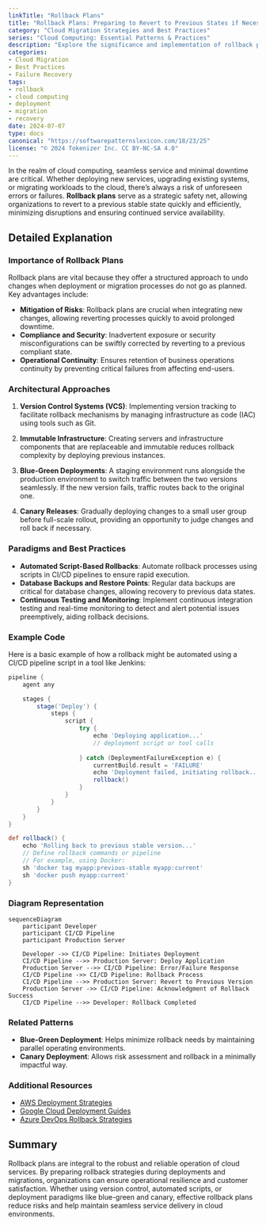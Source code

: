 ```yaml
---
linkTitle: "Rollback Plans"
title: "Rollback Plans: Preparing to Revert to Previous States if Necessary"
category: "Cloud Migration Strategies and Best Practices"
series: "Cloud Computing: Essential Patterns & Practices"
description: "Explore the significance and implementation of rollback plans, ensuring safe and efficient reversion to prior versions during cloud migration or deployment failures."
categories:
- Cloud Migration
- Best Practices
- Failure Recovery
tags:
- rollback
- cloud computing
- deployment
- migration
- recovery
date: 2024-07-07
type: docs
canonical: "https://softwarepatternslexicon.com/18/23/25"
license: "© 2024 Tokenizer Inc. CC BY-NC-SA 4.0"
---
```



In the realm of cloud computing, seamless service and minimal downtime are critical. Whether deploying new services, upgrading existing systems, or migrating workloads to the cloud, there’s always a risk of unforeseen errors or failures. **Rollback plans** serve as a strategic safety net, allowing organizations to revert to a previous stable state quickly and efficiently, minimizing disruptions and ensuring continued service availability.

## Detailed Explanation

### Importance of Rollback Plans

Rollback plans are vital because they offer a structured approach to undo changes when deployment or migration processes do not go as planned. Key advantages include:

- **Mitigation of Risks**: Rollback plans are crucial when integrating new changes, allowing reverting processes quickly to avoid prolonged downtime.
- **Compliance and Security**: Inadvertent exposure or security misconfigurations can be swiftly corrected by reverting to a previous compliant state.
- **Operational Continuity**: Ensures retention of business operations continuity by preventing critical failures from affecting end-users.

### Architectural Approaches

1. **Version Control Systems (VCS)**: Implementing version tracking to facilitate rollback mechanisms by managing infrastructure as code (IAC) using tools such as Git.
   
2. **Immutable Infrastructure**: Creating servers and infrastructure components that are replaceable and immutable reduces rollback complexity by deploying previous instances.
   
3. **Blue-Green Deployments**: A staging environment runs alongside the production environment to switch traffic between the two versions seamlessly. If the new version fails, traffic routes back to the original one.

4. **Canary Releases**: Gradually deploying changes to a small user group before full-scale rollout, providing an opportunity to judge changes and roll back if necessary.

### Paradigms and Best Practices

- **Automated Script-Based Rollbacks**: Automate rollback processes using scripts in CI/CD pipelines to ensure rapid execution.
- **Database Backups and Restore Points**: Regular data backups are critical for database changes, allowing recovery to previous data states.
- **Continuous Testing and Monitoring**: Implement continuous integration testing and real-time monitoring to detect and alert potential issues preemptively, aiding rollback decisions.

### Example Code

Here is a basic example of how a rollback might be automated using a CI/CD pipeline script in a tool like Jenkins:

```groovy
pipeline {
    agent any

    stages {
        stage('Deploy') {
            steps {
                script {
                    try {
                        echo 'Deploying application...'
                        // deployment script or tool calls
                        
                    } catch (DeploymentFailureException e) {
                        currentBuild.result = 'FAILURE'
                        echo 'Deployment failed, initiating rollback...'
                        rollback()
                    }
                }
            }
        }
    }
}

def rollback() {
    echo 'Rolling back to previous stable version...'
    // Define rollback commands or pipeline
    // For example, using Docker:
    sh 'docker tag myapp:previous-stable myapp:current'
    sh 'docker push myapp:current'
}
```

### Diagram Representation

```mermaid
sequenceDiagram
    participant Developer
    participant CI/CD Pipeline
    participant Production Server

    Developer ->> CI/CD Pipeline: Initiates Deployment
    CI/CD Pipeline -->> Production Server: Deploy Application
    Production Server -->> CI/CD Pipeline: Error/Failure Response
    CI/CD Pipeline ->> CI/CD Pipeline: Rollback Process
    CI/CD Pipeline -->> Production Server: Revert to Previous Version
    Production Server ->> CI/CD Pipeline: Acknowledgment of Rollback Success
    CI/CD Pipeline -->> Developer: Rollback Completed
```

### Related Patterns

- **Blue-Green Deployment**: Helps minimize rollback needs by maintaining parallel operating environments.
- **Canary Deployment**: Allows risk assessment and rollback in a minimally impactful way.

### Additional Resources

- [AWS Deployment Strategies](https://docs.aws.amazon.com/architecture/whitepapers/latest/aws-deployment-strategies/introduction.html)
- [Google Cloud Deployment Guides](https://cloud.google.com/deployment-manager/docs)
- [Azure DevOps Rollback Strategies](https://learn.microsoft.com/en-us/azure/devops/learn/devops-at-microsoft/use-feature-flags)

## Summary

Rollback plans are integral to the robust and reliable operation of cloud services. By preparing rollback strategies during deployments and migrations, organizations can ensure operational resilience and customer satisfaction. Whether using version control, automated scripts, or deployment paradigms like blue-green and canary, effective rollback plans reduce risks and help maintain seamless service delivery in cloud environments.

